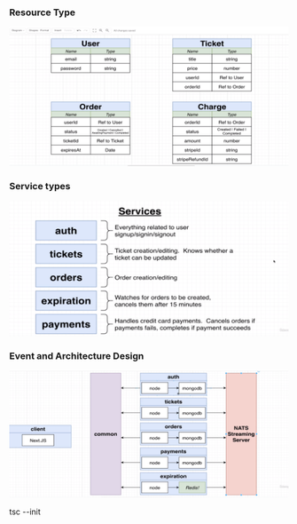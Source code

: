 



### Resource Type



![model](Images/model.png)



### Service types

![service](Images/service.png)



### Event and Architecture Design



![architecture](Images/architecture.png)







tsc --init













